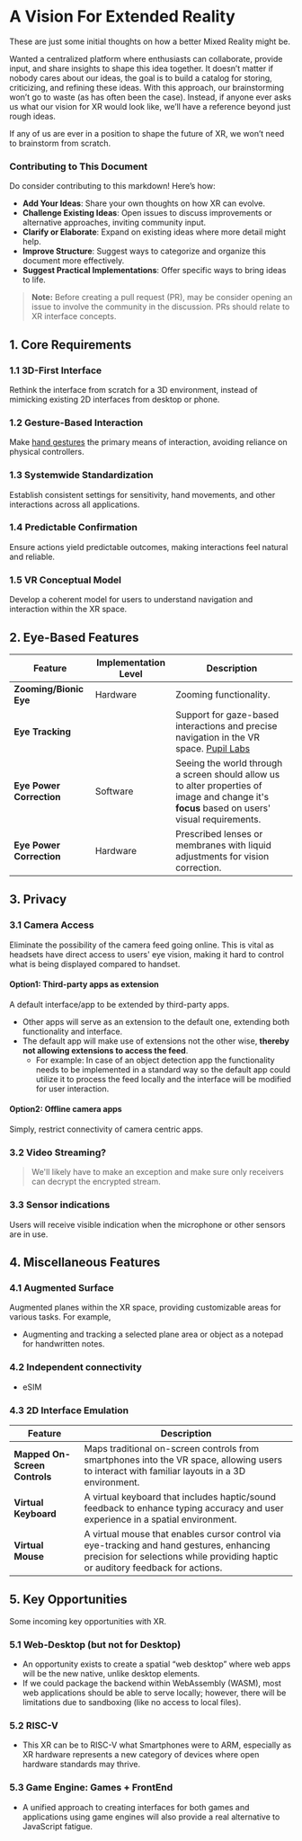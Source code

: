 # A Vision For Extended Reality

These are just some initial thoughts on how a better Mixed Reality might be. 

Wanted a centralized platform where enthusiasts can collaborate, provide input, and share insights to shape this idea together. 
It doesn’t matter if nobody cares about our ideas, the goal is to build a catalog for storing, criticizing, and refining these ideas. With this approach, our brainstorming won’t go to waste (as has often been the case). Instead, if anyone ever asks us what our vision for XR would look like, we’ll have a reference beyond just rough ideas.

If any of us are ever in a position to shape the future of XR, we won’t need to brainstorm from scratch.

### Contributing to This Document

Do consider contributing to this markdown! Here’s how:

- **Add Your Ideas**: Share your own thoughts on how XR can evolve.
- **Challenge Existing Ideas**: Open issues to discuss improvements or alternative approaches, inviting community input.
- **Clarify or Elaborate**: Expand on existing ideas where more detail might help.
- **Improve Structure**: Suggest ways to categorize and organize this document more effectively.
- **Suggest Practical Implementations**: Offer specific ways to bring ideas to life.

> **Note:** Before creating a pull request (PR), may be consider opening an issue to involve the community in the discussion. PRs should relate to XR interface concepts.


## 1. Core Requirements

### 1.1 3D-First Interface
Rethink the interface from scratch for a 3D environment, instead of mimicking existing 2D interfaces from desktop or phone.

### 1.2 Gesture-Based Interaction
Make [hand gestures](https://www.interaction-design.org/literature/article/how-to-design-gesture-interactions-for-virtual-and-augmented-reality) the primary means of interaction, avoiding reliance on physical controllers.

### 1.3 Systemwide Standardization
Establish consistent settings for sensitivity, hand movements, and other interactions across all applications.

### 1.4 Predictable Confirmation
Ensure actions yield predictable outcomes, making interactions feel natural and reliable.

### 1.5 VR Conceptual Model
Develop a coherent model for users to understand navigation and interaction within the XR space.

## 2. Eye-Based Features

| Feature                     | Implementation Level | Description                                                                                   |
|-----------------------------|----------------------|-----------------------------------------------------------------------------------------------|
| **Zooming/Bionic Eye**      | Hardware             | Zooming functionality.                              |
| **Eye Tracking**            |              | Support for gaze-based interactions and precise navigation in the VR space. [Pupil Labs](https://github.com/pupil-labs/pupil)                      |
| **Eye Power Correction**    | Software             | Seeing the world through a screen should allow us to alter properties of image and change it's **focus** based on users' visual requirements.                           |
| **Eye Power Correction**    | Hardware             | Prescribed lenses or membranes with liquid adjustments for vision correction.            |


## 3. Privacy

### 3.1 Camera Access

Eliminate the possibility of the camera feed going online. This is vital as headsets have direct access to users' eye vision, making it hard to control what is being displayed compared to handset.
  
#### Option1: Third-party apps as extension 

A default interface/app to be extended by third-party apps.
- Other apps will serve as an extension to the default one, extending both functionality and interface.
- The default app will make use of extensions not the other wise, **thereby not allowing extensions to access the feed**.
  - For example: In case of an object detection app the functionality needs to be implemented in a standard way so the default app could utilize it to process the feed locally and the interface will be modified for user interaction. 

#### Option2: Offline camera apps

Simply, restrict connectivity of camera centric apps.
  
### 3.2 Video Streaming?

> We'll likely have to make an exception and make sure only receivers can decrypt the encrypted stream.

### 3.3 Sensor indications

Users will receive visible indication when the microphone or other sensors are in use.

## 4. Miscellaneous Features

### 4.1 Augmented Surface

Augmented planes within the XR space, providing customizable areas for various tasks. For example,

- Augmenting and tracking a selected plane area or object as a notepad for handwritten notes.

### 4.2 Independent connectivity

- eSIM


### 4.3 2D Interface Emulation

| Feature                  | Description                                                                                     |
|--------------------------|-------------------------------------------------------------------------------------------------|
| **Mapped On-Screen Controls**   | Maps traditional on-screen controls from smartphones into the VR space, allowing users to interact with familiar layouts in a 3D environment.       |
| **Virtual Keyboard**     | A virtual keyboard that includes haptic/sound feedback to enhance typing accuracy and user experience in a spatial environment.               |
| **Virtual Mouse**        | A virtual mouse that enables cursor control via eye-tracking and hand gestures, enhancing precision for selections while providing haptic or auditory feedback for actions. |

## 5. Key Opportunities

Some incoming key opportunities with XR.

### 5.1 Web-Desktop (but not for Desktop)

- An opportunity exists to create a spatial “web desktop” where web apps will be the new native, unlike desktop elements.
- If we could package the backend within WebAssembly (WASM), most web applications should be able to serve locally; however, there will be limitations due to sandboxing (like no access to local files).

### 5.2 RISC-V

- This XR can be to RISC-V what Smartphones were to ARM, especially as XR hardware represents a new category of devices where open hardware standards may thrive.

### 5.3 Game Engine: Games + FrontEnd
- A unified approach to creating interfaces for both games and applications using game engines will also provide a real alternative to JavaScript fatigue.
